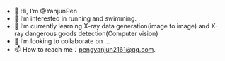 - 👋 Hi, I’m @YanjunPen
- 👀 I’m interested in running and swimming.
- 🌱 I’m currently learning X-ray data generation(image to image) and X-ray dangerous goods detection(Computer vision)
- 💞️ I’m looking to collaborate on ...
- 📫 How to reach me：pengyanjun2161@qq.com.

<!---
YanjunPen/YanjunPen is a ✨ special ✨ repository because its `README.md` (this file) appears on your GitHub profile.
You can click the Preview link to take a look at your changes.
--->
